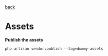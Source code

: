 [back](../index.md)  

# Assets

**Publish the assets**
```
php artisan vendor:publish --tag=dummy-assets
```